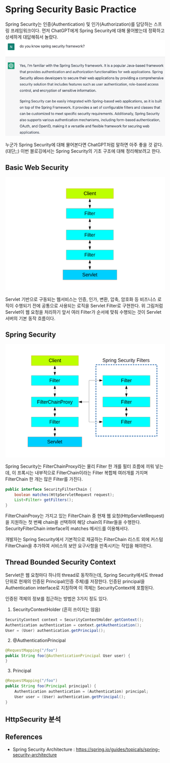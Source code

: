 # Spring Security Basic Practice
Spring Security는 인증(Authentication) 및 인가(Authorization)를 담당하는 스프링 프레임워크이다.
먼저 ChatGPT에게 Spring Security에 대해 물어봤는데 정확하고 상세하게 대답해줘서 놀랐다.
![chatgpt-what-is-spring-security.png](resources/chatgpt-what-is-spring-security.png)

누군가 Spring Security에 대해 물어본다면 ChatGPT처럼 말하면 아주 좋을 것 같다. (대단;;)
이번 블로깅에서는 Spring Security의 기초 구조에 대해 정리해보려고 한다.

## Basic Web Security
![web-security.png](resources/web-security.png)

Servlet 기반으로 구동되는 웹서비스는 인증, 인가, 변환, 압축, 암호화 등 비즈니스 로직이 수행되기 전에 공통으로 사용되는 로직을 Servlet Filter로 구현한다.
위 그림처럼 Servlet이 웹 요청을 처리하기 앞서 여러 Filter가 순서에 맞춰 수행되는 것이 Servlet 서버의 기본 동작 흐름이다.

## Spring Security
![filter-chain-proxy.png](resources/filter-chain-proxy.png)

Spring Security는 FilterChainProxy라는 물리 Filter 한 개를 필터 흐름에 끼워 넣는데, 이 프록시는 내부적으로 FilterChain이라는 Filter 복합체 여러개를 가지며 FilterChain 한 개는 많은 Filter를 가진다.  

```java
public interface SecurityFilterChain {
    boolean matches(HttpServletRequest request);
    List<Filter> getFilters();
}
```
FilterChainProxy는 가지고 있는 FilterChain 중 현재 웹 요청(HttpServletRequest)을 지원하는 첫 번째 chain을 선택하여 해당 chain의 Filter들을 수행한다. SecurityFilterChain interface의 matches 메서드를 이용해서다. 

개발자는 Spring Security에서 기본적으로 제공하는 FilterChain 리스트 외에 커스텀 FilterChain을 추가하여 서비스의 보안 요구사항을 만족시키는 작업을 해야한다.

## Thread Bounded Security Context
Servlet은 웹 요청마다 하나의 thread로 동작하는데, Spring Security에서도 thread 단위로 현재의 인증된 Principal(인증 주체)를 저장한다.
인증된 principal을 Authentication interface로 지칭하며 이 객체는 SecurityContext에 포함된다.

인증된 객체의 정보를 접근하는 방법은 3가지 정도 있다. 

1. SecurityContextHolder (흔히 쓰이지는 않음)
```java
SecurityContext context = SecurityContextHolder.getContext();
Authentication authentication = context.getAuthentication();
User = (User) authentication.getPrincipal();
```
2. @AuthenticationPrincipal
```java
@RequestMapping("/foo")
public String foo(@AuthenticationPrincipal User user) {
}
```
3. Principal
```java
@RequestMapping("/foo")
public String foo(Principal principal) {
    Authentication authentication = (Authentication) principal;
    User user = (User) authentication.getPrincipal();
}
```

## HttpSecurity 분석

## References
* Spring Security Architecture : https://spring.io/guides/topicals/spring-security-architecture

